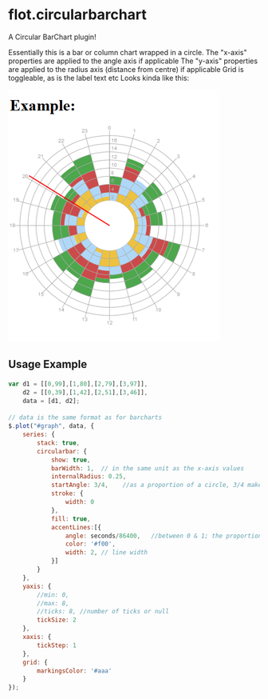 flot.circularbarchart
=====================

A Circular BarChart plugin!

Essentially this is a bar or column chart wrapped in a circle. 
The "x-axis" properties are applied to the angle axis if applicable
The "y-axis" properties are applied to the radius axis (distance from centre) if applicable
Grid is toggleable, as is the label text etc
Looks kinda like this:

![Example Image](https://raw.githubusercontent.com/mintsoft/flot.circularbarchart/master/Example2.png "Rough Example")

Usage Example
-------------

```javascript
var d1 = [[0,99],[1,80],[2,79],[3,97]],
    d2 = [[0,39],[1,42],[2,51],[3,46]],
    data = [d1, d2];
    
// data is the same format as for barcharts
$.plot("#graph", data, {
	series: {
		stack: true,
		circularbar: {
			show: true,
			barWidth: 1,  // in the same unit as the x-axis values
			internalRadius: 0.25,
			startAngle: 3/4,	//as a proportion of a circle, 3/4 makes 0 at the top
			stroke: {
				width: 0
			},
			fill: true,
			accentLines:[{
				angle: seconds/86400,	//between 0 & 1; the proportion of circle
				color: '#f00',
				width: 2, // line width
			}]
		}
	},
	yaxis: {
		//min: 0,
		//max: 8,
		//ticks: 8, //number of ticks or null
		tickSize: 2
	},
	xaxis: {
		tickStep: 1
	},
	grid: {
		markingsColor: '#aaa'
	}
});
```
